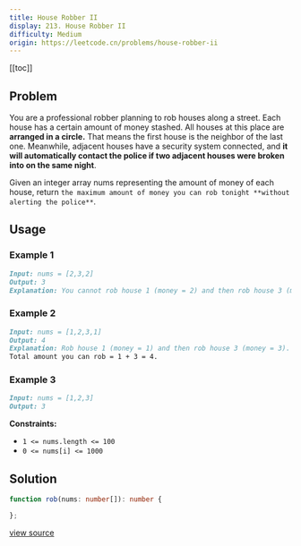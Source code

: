 ```yaml
---
title: House Robber II
display: 213. House Robber II
difficulty: Medium
origin: https://leetcode.cn/problems/house-robber-ii
---
```


[[toc]]

## Problem

You are a professional robber planning to rob houses along a street. Each house has a certain amount of money stashed. All houses at this place are **arranged in a circle.** That means the first house is the neighbor of the last one. Meanwhile, adjacent houses have a security system connected, and **it will automatically contact the police if two adjacent houses were broken into on the same night**.

Given an integer array nums representing the amount of money of each house, return `the maximum amount of money you can rob tonight **without alerting the police**`.

## Usage

### Example 1

```md
Input: nums = [2,3,2]
Output: 3
Explanation: You cannot rob house 1 (money = 2) and then rob house 3 (money = 2), because they are adjacent houses.
```

### Example 2

```md
Input: nums = [1,2,3,1]
Output: 4
Explanation: Rob house 1 (money = 1) and then rob house 3 (money = 3).
Total amount you can rob = 1 + 3 = 4.
```

### Example 3

```md
Input: nums = [1,2,3]
Output: 3
```


**Constraints:**

- <code>1 &lt;= nums.length &lt;= 100</code>
- <code>0 &lt;= nums[i] &lt;= 1000</code>


## Solution

```ts
function rob(nums: number[]): number {

};
```

[view source](https://leetcode.cn/problems/house-robber-ii)
